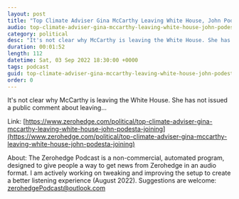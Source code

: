 ```yaml
---
layout: post
title: "Top Climate Adviser Gina McCarthy Leaving White House, John Podesta Joining"
audio: top-climate-adviser-gina-mccarthy-leaving-white-house-john-podesta-joining-0
category: political
desc: "It's not clear why McCarthy is leaving the White House. She has not issued a public comment about leaving..."
duration: 00:01:52
length: 112
datetime: Sat, 03 Sep 2022 18:30:00 +0000
tags: podcast
guid: top-climate-adviser-gina-mccarthy-leaving-white-house-john-podesta-joining-0
order: 0
---
```

It's not clear why McCarthy is leaving the White House. She has not issued a public comment about leaving...

Link: [https://www.zerohedge.com/political/top-climate-adviser-gina-mccarthy-leaving-white-house-john-podesta-joining](https://www.zerohedge.com/political/top-climate-adviser-gina-mccarthy-leaving-white-house-john-podesta-joining)

About: The Zerohedge Podcast is a non-commercial, automated program, designed to give people a way to get news from Zerohedge in an audio format.  I am actively working on tweaking and improving the setup to create a better listening experience (August 2022).  Suggestions are welcome: [zerohedgePodcast@outlook.com](mailto:zerohedgePodcast@outlook.com)